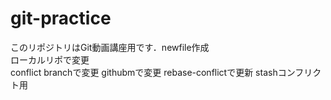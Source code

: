 # git-practice
このリポジトリはGit動画講座用です．newfile作成  
ローカルリポで変更  
conflict branchで変更
githubmで変更
rebase-conflictで更新 
stashコンフリクト用